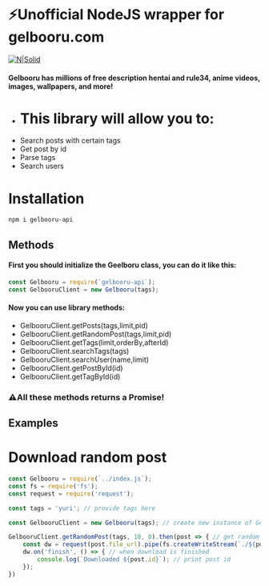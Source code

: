 # ⚡Unofficial NodeJS wrapper for gelbooru.com

[![N|Solid](https://camo.githubusercontent.com/cf8453f783d9680156d91890cdf3f5a4d34e9c07631fa6e87254917c97bee3a1/68747470733a2f2f692e696d6775722e636f6d2f764a76594978412e706e67)](https://gelbooru.com/)

#### Gelbooru has millions of free description hentai and rule34, anime videos, images, wallpapers, and more!

- # This library will allow you to:
- Search posts with certain tags
- Get post by id
- Parse tags
- Search users

# Installation

```sh
npm i gelbooru-api
````

## Methods

#### First you should initialize the Geelboru class, you can do it like this:
```js
const Gelbooru = require(`gelbooru-api`);
const GelbooruClient = new Gelbooru(tags);
```

#### Now you can use library methods:
- GelbooruClient.getPosts(tags,limit,pid)
- GelbooruClient.getRandomPost(tags,limit,pid)
- GelbooruClient.getTags(limit,orderBy,afterId)
- GelbooruClient.searchTags(tags)
- GelbooruClient.searchUser(name,limit) 
- GelbooruClient.getPostById(id)
- GelbooruClient.getTagById(id)

### ⚠All these methods returns a Promise!


## Examples

# Download random post
```js
const Gelbooru = require(`../index.js`);
const fs = require('fs');
const request = require('request');

const tags = 'yuri'; // provide tags here

const GelbooruClient = new Gelbooru(tags); // create new instance of Gelbooru

GelbooruClient.getRandomPost(tags, 10, 0).then(post => { // get random post
    const dw = request(post.file_url).pipe(fs.createWriteStream(`./${post.id}.jpg`)); // download post
    dw.on('finish', () => { // when download is finished
        console.log(`Downloaded ${post.id}`); // print post id
    }); 
})
```